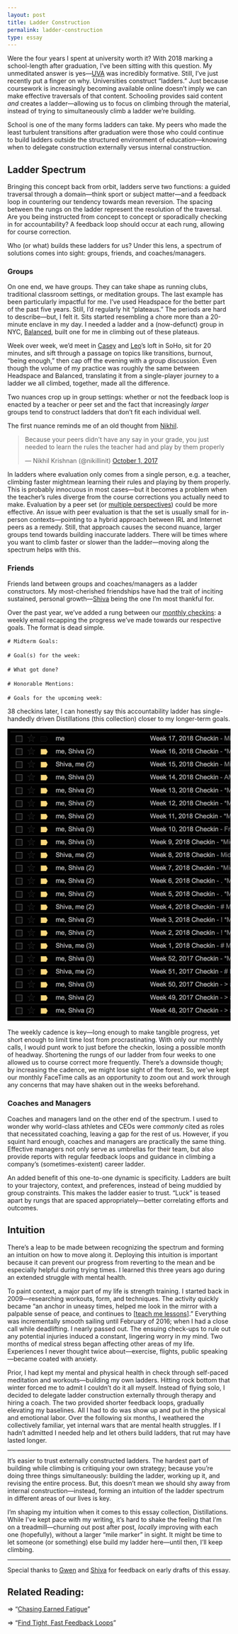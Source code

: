 ```yaml
---
layout: post
title: Ladder Construction
permalink: ladder-construction
type: essay
---
```


Were the four years I spent at university worth it? With 2018 marking a school-length after graduation, I’ve been sitting with this question. My unmeditated answer is yes—[UVA](http://www.virginia.edu) was incredibly formative. Still, I’ve just recently put a finger on why. Universities construct “ladders.” Just because coursework is increasingly becoming available online doesn’t imply we can make effective traversals of that content. Schooling provides said content _and_ creates a ladder—allowing us to focus on climbing through the material, instead of trying to simultaneously climb a ladder we’re building.

School is one of the many forms ladders can take. My peers who made the least turbulent transitions after graduation were those who could continue to build ladders outside the structured environment of education—knowing when to delegate construction externally versus internal construction.

## Ladder Spectrum

Bringing this concept back from orbit, ladders serve two functions: a guided traversal through a domain—think sport or subject matter—and a feedback loop in countering our tendency towards mean reversion. The spacing between the rungs on the ladder represent the resolution of the traversal. Are you being instructed from concept to concept or sporadically checking in for accountability? A feedback loop should occur at each rung, allowing for course correction.

Who (or what) builds these ladders for us? Under this lens, a spectrum of solutions comes into sight: groups, friends, and coaches/managers.

### Groups

On one end, we have groups. They can take shape as running clubs, traditional classroom settings, or meditation groups. The last example has been particularly impactful for me. I’ve used Headspace for the better part of the past five years. Still, I’d regularly hit “plateaus.” The periods are hard to describe—but, I felt it. Sits started resembling a chore more than a 20-minute enclave in my day. I needed a ladder and a (now-defunct) group in NYC, [Balanced](http://www.balanced.nyc), built one for me in climbing out of these plateaus.

Week over week, we’d meet in [Casey](https://twitter.com/CaseyRosengren) and [Leo](https://twitter.com/LeoWid)’s loft in SoHo, sit for 20 minutes, and sift through a passage on topics like transitions, burnout, “being enough,” then cap off the evening with a group discussion. Even though the volume of my practice was roughly the same between Headspace and Balanced, translating it from a single-player journey to a ladder we all climbed, together, made all the difference.

Two nuances crop up in group settings: whether or not the feedback loop is enacted by a teacher or peer set and the fact that increasingly _larger_ groups tend to construct ladders that don’t fit each individual well.

The first nuance reminds me of an old thought from [Nikhil](https://twitter.com/nikillinit).

<blockquote class="twitter-tweet" data-lang="en"><p lang="en" dir="ltr">Because your peers didn&#39;t have any say in your grade, you just needed to learn the rules the teacher had and play by them properly</p>&mdash; Nikhil Krishnan (@nikillinit) <a href="https://twitter.com/nikillinit/status/914636773447421952?ref_src=twsrc%5Etfw">October 1, 2017</a></blockquote> <script async src="https://platform.twitter.com/widgets.js" charset="utf-8"></script> 

In ladders where evaluation only comes from a single person, e.g. a teacher, climbing faster mightmean learning their rules and playing by them properly. This is probably innocuous in most cases—but it becomes a problem when the teacher’s rules diverge from the course corrections you actually need to make. Evaluation by a peer set (or [multiple perspectives](/seek-perspectives)) could be more effective. An issue with peer evaluation is that the set is usually small for in-person contexts—pointing to a hybrid approach between IRL and Internet peers as a remedy. Still, that approach causes the second nuance, larger groups tend towards building inaccurate ladders. There will be times where you want to climb faster or slower than the ladder—moving along the spectrum helps with this.

### Friends

Friends land between groups and coaches/managers as a ladder constructors. My most-cherished friendships have had the trait of inciting sustained, personal growth—[Shiva](https://twitter.com/ShivaKilaru) being the one I’m most thankful for.

Over the past year, we’ve added a rung between our [monthly checkins](/monthly-checkins): a weekly email recapping the progress we’ve made towards our respective goals. The format is dead simple.

```
# Midterm Goals:

# Goal(s) for the week:

# What got done?

# Honorable Mentions:

# Goals for the upcoming week:
```

38 checkins later, I can honestly say this accountability ladder has single-handedly driven Distillations (this collection) closer to my longer-term goals.

![Email log of the checkins so far.](/public/images/checkin_log.png)

The weekly cadence is key—long enough to make tangible progress, yet short enough to limit time lost from procrastinating. With only our monthly calls, I would punt work to just before the checkin, losing a possible month of headway. Shortening the rungs of our ladder from four weeks to one allowed us to course correct more frequently. There’s a downside though; by increasing the cadence, we might lose sight of the forest. So, we’ve kept our monthly FaceTime calls as an opportunity to zoom out and work through any concerns that may have shaken out in the weeks beforehand.

### Coaches and Managers

Coaches and managers land on the other end of the spectrum. I used to wonder why world-class athletes and CEOs were _commonly_ cited as roles that necessitated coaching, leaving a gap for the rest of us. However, if you squint hard enough, coaches and managers are practically the same thing. Effective managers not only serve as umbrellas for their team, but also provide reports with regular feedback loops and guidance in climbing a company’s (sometimes-existent) career ladder.

An added benefit of this one-to-one dynamic is specificity. Ladders are built to your trajectory, context, and preferences, instead of being muddied by group constraints. This makes the ladder easier to trust. “Luck” is teased apart by rungs that are spaced appropriately—better correlating efforts and outcomes.

## Intuition

There’s a leap to be made between recognizing the spectrum and forming an intuition on how to move along it. Deploying this intuition is important because it can prevent our progress from reverting to the mean and be especially helpful during trying times. I learned this three years ago during an extended struggle with mental health.

To paint context, a major part of my life is strength training. I started back in 2009—researching workouts, form, and techniques. The activity quickly became “an anchor in uneasy times, helped me look in the mirror with a palpable sense of peace, and continues to [[teach me lessons](/time-under-tension)].” Everything was incrementally smooth sailing until February of 2016; when I had a close call while deadlifting. I nearly passed out. The ensuing check-ups to rule out any potential injuries induced a constant, lingering worry in my mind. Two months of medical stress began affecting other areas of my life. Experiences I never thought twice about—exercise, flights, public speaking—became coated with anxiety.

Prior, I had kept my mental and physical health in check through self-paced meditation and workouts—building my own ladders. Hitting rock bottom that winter forced me to admit I couldn’t do it all myself. Instead of flying solo, I decided to delegate ladder construction externally through therapy and hiring a coach. The two provided shorter feedback loops, gradually elevating my baselines. All I had to do was show up and put in the physical and emotional labor. Over the following six months, I weathered the collectively familiar, yet internal wars that are mental health struggles. If I hadn’t admitted I needed help and let others build ladders, that rut may have lasted longer.

---

It’s easier to trust externally constructed ladders. The hardest part of building while climbing is critiquing your own strategy; because you’re doing three things simultaneously: building the ladder, working up it, and revising the entire process. But, this doesn’t mean we should shy away from internal construction—instead, forming an intuition of the ladder spectrum in different areas of our lives is key.

I’m shaping my intuition when it comes to this essay collection, Distillations. While I’ve kept pace with my writing, it’s hard to shake the feeling that I’m on a treadmill—churning out post after post, _locally_ improving with each one (hopefully), without a larger “mile marker” in sight. It might be time to let someone (or something) else build my ladder here—until then, I’ll keep climbing.

---

Special thanks to [Gwen](https://twitter.com/purpleyay) and [Shiva](http://twitter.com/ShivaKilaru) for feedback on early drafts of this essay.

## Related Reading:

⇒ “[Chasing Earned Fatigue](/earned-fatigue)”

⇒ “[Find Tight, Fast Feedback Loops](https://docs.google.com/document/d/14oYTj9gn9_XVtcXnlbmOiCHPB7sm-IsC3yOcAer55i0/edit#heading=h.pzt11033qdtd)”

